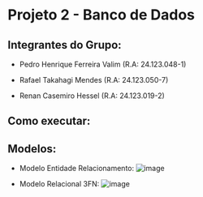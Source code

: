 # Projeto 2 - Banco de Dados

## Integrantes do Grupo:

* Pedro Henrique Ferreira Valim (R.A: 24.123.048-1)

* Rafael Takahagi Mendes (R.A: 24.123.050-7)

* Renan Casemiro Hessel (R.A: 24.123.019-2)


## Como executar:

## Modelos:

* Modelo Entidade Relacionamento:
  ![image](https://github.com/user-attachments/assets/9470f2c1-0dfa-4d47-9dc3-32083ccb2e49)


* Modelo Relacional 3FN:
  ![image](https://github.com/user-attachments/assets/e9dc1733-69c8-46df-b0fa-b8230c77579d)
